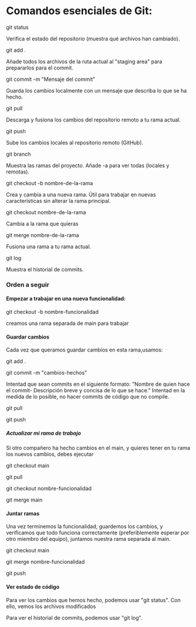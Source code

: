 # Comandos esenciales de Git:

git status

Verifica el estado del repositorio (muestra qué archivos han cambiado).

git add .

Añade todos los archivos de la ruta actual al "staging area" para prepararlos para el commit.

git commit -m "Mensaje del commit"

Guarda los cambios localmente con un mensaje que describa lo que se ha hecho.

git pull

Descarga y fusiona los cambios del repositorio remoto a tu rama actual.

git push

Sube los cambios locales al repositorio remoto (GitHub).

git branch

Muestra las ramas del proyecto. Añade -a para ver todas (locales y remotas).

git checkout -b nombre-de-la-rama

Crea y cambia a una nueva rama. Útil para trabajar en nuevas características sin alterar la rama principal.

git checkout nombre-de-la-rama

Cambia a la rama que quieras

git merge nombre-de-la-rama

Fusiona una rama a tu rama actual.

git log

Muestra el historial de commits.

### Orden a seguir

#### Empezar a trabajar en una nueva funcionalidad:

git checkout -b nombre-funcionalidad

creamos una rama separada de main para trabajar

#### Guardar cambios

Cada vez que queramos guardar cambios en esta rama,usamos:

git add .

git commit -m "cambios-hechos" 

Intentad que sean commits en el siguiente formato: "Nombre de quien hace el commit- Descripción breve y concisa de lo que se hace." Intentad en la medida de lo posible, no hacer commits de código que no compile.

git pull

git push

##### Actualizar mi rama de trabajo

Si otro compañero ha hecho cambios en el main, y quieres tener en tu rama los nuevos cambios, debes ejecutar

git checkout main

git pull

git checkout nombre-funcionalidad

git merge main

#### Juntar ramas

Una vez terminemos la funcionalidad, guardemos los cambios, y verificamos que todo funciona correctamente (preferiblemente esperar por otro miembro del equipo), juntamos nuestra rama separada al main.

git checkout main

git merge nombre-funcionalidad

git push

#### Ver estado de código

Para ver los cambios que hemos hecho, podemos usar "git status". Con ello, vemos los archivos modificados

Para ver el historial de commits, podemos usar "git log".